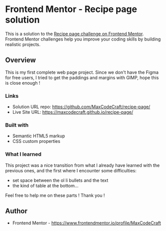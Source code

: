 # Frontend Mentor - Recipe page solution

This is a solution to the [Recipe page challenge on Frontend Mentor](https://www.frontendmentor.io/challenges/recipe-page-KiTsR8QQKm). Frontend Mentor challenges help you improve your coding skills by building realistic projects. 

## Overview

This is my first complete web page project. Since we don't have the Figma for free users, I tried to get the paddings and margins with GIMP, hope this is close enough !

### Links

- Solution URL repo: https://github.com/MaxCodeCraft/recipe-page/
- Live Site URL: https://maxcodecraft.github.io/recipe-page/

### Built with

- Semantic HTML5 markup
- CSS custom properties

### What I learned

This project was a nice transition from what I already have learned with the previous ones, and the first where I encounter some difficulties:
- set space between the ol li bullets and the text
- the kind of table at the bottom...

Feel free to help me on these parts ! Thank you !

## Author

- Frontend Mentor - https://www.frontendmentor.io/profile/MaxCodeCraft
